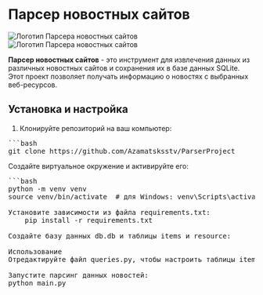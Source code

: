 # Парсер новостных сайтов

![Логотип Парсера новостных сайтов](https://www.nur.kz/nur/img/logo.svg)
![Логотип Парсера новостных сайтов](https://scientificrussia.ru/assets/6bec6da9/logo.svg)

**Парсер новостных сайтов** - это инструмент для извлечения данных из различных новостных сайтов и сохранения их в базе данных SQLite. Этот проект позволяет получать информацию о новостях с выбранных веб-ресурсов.

## Установка и настройка

1. Клонируйте репозиторий на ваш компьютер:
<pre>
```bash
git clone https://github.com/Azamatsksstv/ParserProject
</pre>

Создайте виртуальное окружение и активируйте его:
<pre>
```bash
python -m venv venv
source venv/bin/activate  # для Windows: venv\Scripts\activate

Установите зависимости из файла requirements.txt:
    pip install -r requirements.txt

Создайте базу данных db.db и таблицы items и resource:

Использование
Отредактируйте файл queries.py, чтобы настроить таблицы items и resource в соответствии с вашими потребностями.

Запустите парсинг данных новостей:
python main.py
